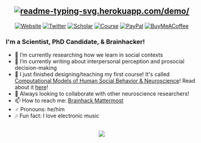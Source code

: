<div align="center">
  
## [![readme-typing-svg.herokuapp.com/demo/](https://readme-typing-svg.herokuapp.com?font=DejaVu+Sans&color=%23008BDF&size=24&duration=6000&vCenter=true&center=true&lines=Hello!+I'm+Shawn+%F0%9F%91%8B)](https://shawnrhoads.github.io/)

[![Website](https://img.shields.io/website?label=🧠%20shawnrhoads.github.io&logo=&style=square&color=00bef6&url=https://shawnrhoads.github.io/)](https://shawnrhoads.github.io/)
[![Twitter](https://img.shields.io/twitter/follow/shawnrhoads56?color=1DA1F2&logo=twitter&style=square)](https://twitter.com/intent/follow?screen_name=ShawnRhoads56)
[![Scholar](https://img.shields.io/badge/🎓%20google%20scholar-17-0080ce?style=square)](https://scholar.google.com/citations?user=__YmDVEAAAAJ&hl=en)
[![Course](https://img.shields.io/github/workflow/status/shawnrhoads/gu-psyc-347/deploy-book?color=0061ab&label=%F0%9F%93%95%20psyc%20347-01&style=square)](https://shawnrhoads.github.io/gu-psyc-347/index.html)
[![PayPal](https://img.shields.io/static/v1?message=donate&label=%20&style=square&logo=Paypal&labelColor=5c5c5c&color=004389)](https://paypal.me/ShawnRhoads)
[![BuyMeACoffee](https://img.shields.io/static/v1?message=send%20me%20caffeine&label=%20&style=square&logo=Buy%20Me%20A%20Coffee&labelColor=5c5c5c&color=002868)](https://www.buymeacoffee.com/shawnrhoads)

</div>

### I'm a Scientist, PhD Candidate, & Brainhacker!

- 🌱 I’m currently researching how we learn in social contexts
- 📄 I’m currently writing about interpersonal perception and prosocial decision-making
- 🔭 I just finished designing/teaching my first course! It's called [Computational Models of Human Social Behavior & Neuroscience](https://shawnrhoads.github.io/gu-psyc-347/index.html)! Read about it [here](https://jose.theoj.org/papers/62fca31989cb19be1eb93970ac7554be)!
- 👯 Always looking to collaborate with other neuroscience researchers!
- 📫 How to reach me: [Brainhack Mattermost](https://mattermost.brainhack.org/brainhack/messages/@shawnrhoads)
- ♂️ Pronouns: he/him
- 🎶 Fun fact: I love electronic music

##

<div align="center">
  
[<img href="" align="center" src="https://github-readme-stats.vercel.app/api?username=shawnrhoads&theme=github_dark&hide_border=True&hide_title=True&show_icons=True&count_private=True" />](https://github.com/shawnrhoads/)
  
</div>
